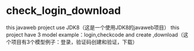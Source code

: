 # check_login_download
this javaweb project use JDK8（这是一个使用JDK8的javaweb项目）
this project have 3 model example：login,checkcode and create ,download（这个项目有3个模型例子：登录，验证码创建和验证，下载）
